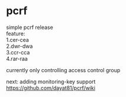 # pcrf
simple pcrf release<br>
feature:<br>
1.cer-cea<br>
2.dwr-dwa<br>
3.ccr-cca<br>
4.rar-raa<br>

currently only controlling access control group<br>

next: adding monitoring-key support<br>
https://github.com/dayat81/pcrf/wiki
